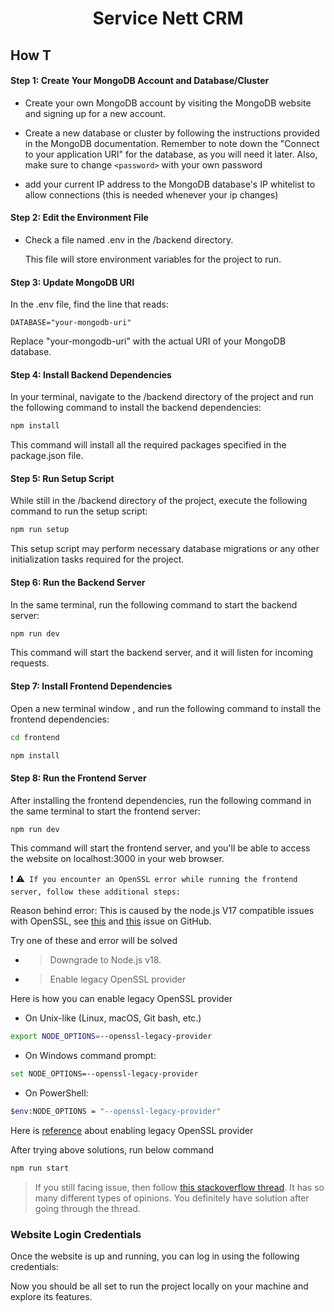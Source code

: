 <div align="center">
    <h1>Service Nett CRM</h1>
</div>

## How T

#### Step 1: Create Your MongoDB Account and Database/Cluster

- Create your own MongoDB account by visiting the MongoDB website and signing up for a new account.

- Create a new database or cluster by following the instructions provided in the MongoDB documentation. Remember to note down the "Connect to your application URI" for the database, as you will need it later. Also, make sure to change `<password>` with your own password

- add your current IP address to the MongoDB database's IP whitelist to allow connections (this is needed whenever your ip changes)

#### Step 2: Edit the Environment File

- Check a file named .env in the /backend directory.

  This file will store environment variables for the project to run.

#### Step 3: Update MongoDB URI

In the .env file, find the line that reads:

`DATABASE="your-mongodb-uri"`

Replace "your-mongodb-uri" with the actual URI of your MongoDB database.

#### Step 4: Install Backend Dependencies

In your terminal, navigate to the /backend directory of the project and run the following command to install the backend dependencies:

```bash
npm install
```

This command will install all the required packages specified in the package.json file.

#### Step 5: Run Setup Script

While still in the /backend directory of the project, execute the following command to run the setup script:

```bash
npm run setup
```

This setup script may perform necessary database migrations or any other initialization tasks required for the project.

#### Step 6: Run the Backend Server

In the same terminal, run the following command to start the backend server:

```bash
npm run dev
```

This command will start the backend server, and it will listen for incoming requests.

#### Step 7: Install Frontend Dependencies

Open a new terminal window , and run the following command to install the frontend dependencies:

```bash
cd frontend
```

```bash
npm install
```

#### Step 8: Run the Frontend Server

After installing the frontend dependencies, run the following command in the same terminal to start the frontend server:

```bash
npm run dev
```

This command will start the frontend server, and you'll be able to access the website on localhost:3000 in your web browser.

:exclamation: :warning:` If you encounter an OpenSSL error while running the frontend server, follow these additional steps:`

Reason behind error: This is caused by the node.js V17 compatible issues with OpenSSL, see [this](https://github.com/nodejs/node/issues/40547) and [this](https://github.com/webpack/webpack/issues/14532) issue on GitHub.

Try one of these and error will be solved

- > Downgrade to Node.js v18.

- > Enable legacy OpenSSL provider

Here is how you can enable legacy OpenSSL provider

- On Unix-like (Linux, macOS, Git bash, etc.)

```bash
export NODE_OPTIONS=--openssl-legacy-provider
```

- On Windows command prompt:

```bash
set NODE_OPTIONS=--openssl-legacy-provider
```

- On PowerShell:

```bash
$env:NODE_OPTIONS = "--openssl-legacy-provider"
```

Here is [reference](https://github.com/webpack/webpack/issues/14532#issuecomment-947012063) about enabling legacy OpenSSL provider

After trying above solutions, run below command

```bash
npm run start
```

> If you still facing issue, then follow [this stackoverflow thread](https://stackoverflow.com/questions/69692842/error-message-error0308010cdigital-envelope-routinesunsupported). It has so many different types of opinions. You definitely have solution after going through the thread.

### Website Login Credentials

Once the website is up and running, you can log in using the following credentials:


Now you should be all set to run the project locally on your machine and explore its features.


